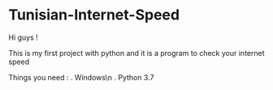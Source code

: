 # Tunisian-Internet-Speed
Hi guys !

This is my first project with python and it is a program to check your internet speed

Things you need :
  . Windows\n
  . Python 3.7
 

  
